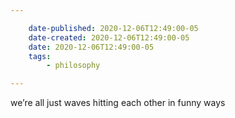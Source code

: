 ```yaml
---

    date-published: 2020-12-06T12:49:00-05
    date-created: 2020-12-06T12:49:00-05
    date: 2020-12-06T12:49:00-05
    tags:
        - philosophy

---
```


we’re all just waves hitting each other in funny ways